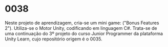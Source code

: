 # 0038
Neste projeto de aprendizagem, cria-se um mini game: ("Bonus Features 2"). Utiliza-se o Motor Unity, codificando em linguagem C#. Trata-se de uma continuação do 3º projeto do curso Junior Programmer da plataforma Unity Learn, cujo repositório origem é o 0035.
